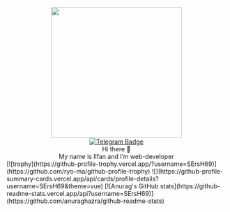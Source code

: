 
<div id="header" align="center">
  <img src="https://media.giphy.com/media/fkZukR450RQ1qnGaq9/giphy.gif" width="300px"/>
  <div id="badges">
    <a href="https://t.me/ilfan_m" target="_blank">
      <img src="https://img.shields.io/badge/Telegram-blue?logo=telegram&style=for-the-badge" alt="Telegram Badge"/>
    </a>
  </div>
  Hi there 👋<br/>
  My name is Ilfan and I’m web-developer
</div>
[![trophy](https://github-profile-trophy.vercel.app/?username=SErsH69)](https://github.com/ryo-ma/github-profile-trophy)
![](https://github-profile-summary-cards.vercel.app/api/cards/profile-details?username=SErsH69&theme=vue)
[![Anurag's GitHub stats](https://github-readme-stats.vercel.app/api?username=SErsH69)](https://github.com/anuraghazra/github-readme-stats)
<!--
**ilfan18/ilfan18** is a ✨ _special_ ✨ repository because its `README.md` (this file) appears on your GitHub profile.

Here are some ideas to get you started:

- 🔭 I’m currently working on ...
- 🌱 I’m currently learning ...
- 👯 I’m looking to collaborate on ...
- 🤔 I’m looking for help with ...
- 💬 Ask me about ...
- 📫 How to reach me: ...
- 😄 Pronouns: ...
- ⚡ Fun fact: ...
-->
